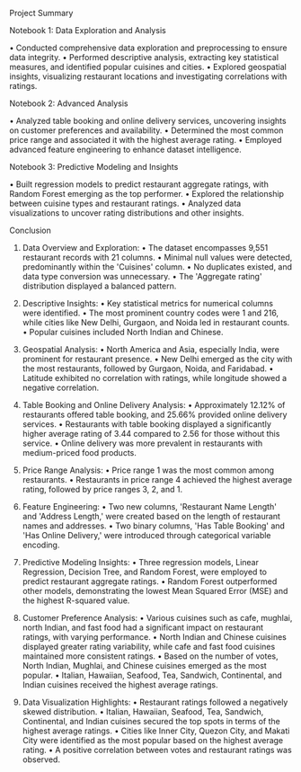 Project Summary

Notebook 1: Data Exploration and Analysis

•	Conducted comprehensive data exploration and preprocessing to ensure data integrity.
•	Performed descriptive analysis, extracting key statistical measures, and identified popular cuisines and cities.
•	Explored geospatial insights, visualizing restaurant locations and investigating correlations with ratings.

Notebook 2: Advanced Analysis

•	Analyzed table booking and online delivery services, uncovering insights on customer preferences and availability.
•	Determined the most common price range and associated it with the highest average rating.
•	Employed advanced feature engineering to enhance dataset intelligence.

Notebook 3: Predictive Modeling and Insights

•	Built regression models to predict restaurant aggregate ratings, with Random Forest emerging as the top performer.
•	Explored the relationship between cuisine types and restaurant ratings.
•	Analyzed data visualizations to uncover rating distributions and other insights.






Conclusion

1. Data Overview and Exploration:
•	The dataset encompasses 9,551 restaurant records with 21 columns.
•	Minimal null values were detected, predominantly within the 'Cuisines' column.
•	No duplicates existed, and data type conversion was unnecessary.
•	The 'Aggregate rating' distribution displayed a balanced pattern.

3. Descriptive Insights:
•	Key statistical metrics for numerical columns were identified.
•	The most prominent country codes were 1 and 216, while cities like New Delhi, Gurgaon, and Noida led in restaurant counts.
•	Popular cuisines included North Indian and Chinese.

5. Geospatial Analysis:
•	North America and Asia, especially India, were prominent for restaurant presence.
•	New Delhi emerged as the city with the most restaurants, followed by Gurgaon, Noida, and Faridabad.
•	Latitude exhibited no correlation with ratings, while longitude showed a negative correlation.

7. Table Booking and Online Delivery Analysis:
•	Approximately 12.12% of restaurants offered table booking, and 25.66% provided online delivery services.
•	Restaurants with table booking displayed a significantly higher average rating of 3.44 compared to 2.56 for those without this service.
•	Online delivery was more prevalent in restaurants with medium-priced food products.

9. Price Range Analysis:
•	Price range 1 was the most common among restaurants.
•	Restaurants in price range 4 achieved the highest average rating, followed by price ranges 3, 2, and 1.

11. Feature Engineering:
•	Two new columns, 'Restaurant Name Length' and 'Address Length,' were created based on the length of restaurant names and addresses.
•	Two binary columns, 'Has Table Booking' and 'Has Online Delivery,' were introduced through categorical variable encoding.

13. Predictive Modeling Insights:
•	Three regression models, Linear Regression, Decision Tree, and Random Forest, were employed to predict restaurant aggregate ratings.
•	Random Forest outperformed other models, demonstrating the lowest Mean Squared Error (MSE) and the highest R-squared value.

15. Customer Preference Analysis:
•	Various cuisines such as cafe, mughlai, north Indian, and fast food had a significant impact on restaurant ratings, with varying performance.
•	North Indian and Chinese cuisines displayed greater rating variability, while cafe and fast food cuisines maintained more consistent ratings.
•	Based on the number of votes, North Indian, Mughlai, and Chinese cuisines emerged as the most popular.
•	Italian, Hawaiian, Seafood, Tea, Sandwich, Continental, and Indian cuisines received the highest average ratings.

17. Data Visualization Highlights:
•	Restaurant ratings followed a negatively skewed distribution.
•	Italian, Hawaiian, Seafood, Tea, Sandwich, Continental, and Indian cuisines secured the top spots in terms of the highest average ratings.
•	Cities like Inner City, Quezon City, and Makati City were identified as the most popular based on the highest average rating.
•	A positive correlation between votes and restaurant ratings was observed.

